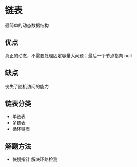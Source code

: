 # 链表

最简单的动态数据结构

## 优点

真正的动态，不需要处理固定容量大问题；最后一个节点指向 null

## 缺点

丧失了随机访问的能力

## 链表分类

- 单链表
- 多链表
- 循环链表

## 解题方法

- 快慢指针 解决环路检测
